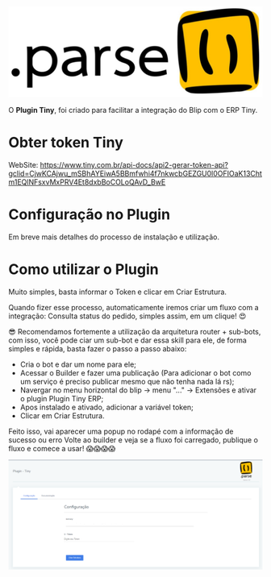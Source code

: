 

![N|Solid](https://raw.githubusercontent.com/Wilkor/img-clonebots/main/logoParseHorizontal.jpeg)


O **Plugin Tiny**, foi criado para facilitar a integração do Blip com o ERP Tiny. 


# Obter token Tiny
WebSite: https://www.tiny.com.br/api-docs/api2-gerar-token-api?gclid=CjwKCAjwu_mSBhAYEiwA5BBmfwhi4f7nkwcbGEZGU0l0OFIOaK13Chtm1EQlNFsxvMxPRV4Et8dxbBoCOLoQAvD_BwE

# Configuração no Plugin
Em breve mais detalhes do processo de instalação e utilização.
 
# Como utilizar o Plugin
 Muito simples, basta informar o Token e clicar em Criar Estrutura.

Quando fizer esse processo, automaticamente iremos criar um fluxo com a integração: Consulta status do pedido, simples assim, em um clique! 😍

😎 Recomendamos fortemente a utilização da arquitetura router + sub-bots, com isso, você pode ciar um sub-bot e dar essa skill para ele, de forma simples e rápida, basta fazer o passo a passo abaixo:

 - Cria o bot e dar um nome para ele;
 - Acessar o Builder e fazer uma publicação (Para adicionar o bot como um serviço é preciso publicar mesmo que não tenha nada lá rs);
 - Navergar no menu horizontal do blip -> menu "..." -> Extensões e ativar o plugin Plugin Tiny ERP;
 - Apos instalado e ativado, adicionar a variável token;
 - Clicar em Criar Estrutura.

Feito isso, vai aparecer uma popup no rodapé com a informação de sucesso ou erro
Volte ao builder e veja se a fluxo foi carregado, publique o fluxo e comece a usar! 😱😱😱😱
  
![N|Solid](https://raw.githubusercontent.com/Wilkor/doc-plugin-tiny/main/configuracao.png)
 



